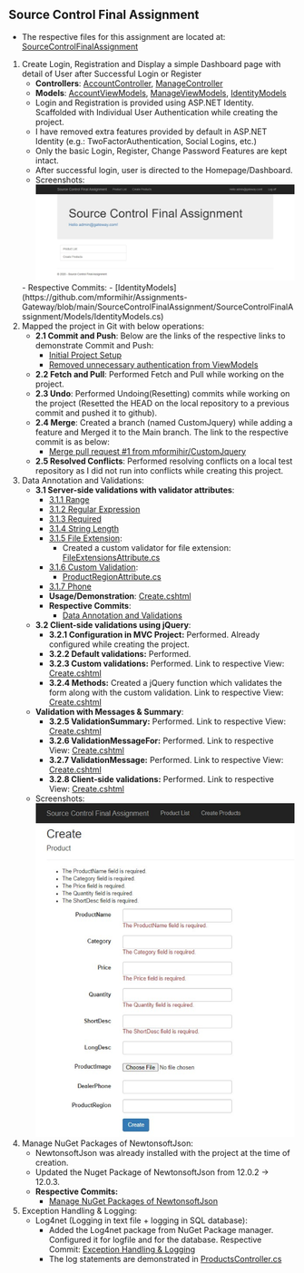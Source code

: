 ## Source Control Final Assignment
- The respective files for this assignment are located at: [SourceControlFinalAssignment](https://github.com/mformihir/Assignments-Gateway/tree/main/SourceControlFinalAssignment)

1) Create Login, Registration and Display a simple Dashboard page with detail of User after Successful Login or Register
   - **Controllers**: [AccountController](https://github.com/mformihir/Assignments-Gateway/blob/main/SourceControlFinalAssignment/SourceControlFinalAssignment/Controllers/AccountController.cs), [ManageController](https://github.com/mformihir/Assignments-Gateway/blob/main/SourceControlFinalAssignment/SourceControlFinalAssignment/Controllers/ManageController.cs)
   - **Models**: [AccountViewModels](https://github.com/mformihir/Assignments-Gateway/blob/main/SourceControlFinalAssignment/SourceControlFinalAssignment/Models/AccountViewModels.cs), [ManageViewModels](https://github.com/mformihir/Assignments-Gateway/blob/main/SourceControlFinalAssignment/SourceControlFinalAssignment/Models/ManageViewModels.cs),
   [IdentityModels](https://github.com/mformihir/Assignments-Gateway/blob/main/SourceControlFinalAssignment/SourceControlFinalAssignment/Models/IdentityModels.cs)
   - Login and Registration is provided using ASP.NET Identity. Scaffolded with Individual User Authentication while creating the project.
   - I have removed extra features provided by default in ASP.NET Identity (e.g.: TwoFactorAuthentication, Social Logins, etc.)
   - Only the basic Login, Register, Change Password Features are kept intact.
   - After successful login, user is directed to the Homepage/Dashboard.
   - Screenshots:
   ![Dashboard](https://github.com/mformihir/Assignments-Gateway/blob/main/SourceControlFinalAssignment/Screenshots/Dashboard.jpg?raw=true)
   </details>
   - Respective Commits: 
     - [IdentityModels](https://github.com/mformihir/Assignments-Gateway/blob/main/SourceControlFinalAssignment/SourceControlFinalAssignment/Models/IdentityModels.cs)
2) Mapped the project in Git with below operations:
   - **2.1 Commit and Push**: Below are the links of the respective links to demonstrate Commit and Push:
     - [Initial Project Setup](https://github.com/mformihir/Assignments-Gateway/commit/0f0cac4bb6eb66724c32b49dfc1a9ebc40f1a836)
     - [Removed unnecessary authentication from ViewModels](https://github.com/mformihir/Assignments-Gateway/commit/82e3f343b15691e083d007b025241f76f9ec5013)
   - **2.2 Fetch and Pull**: Performed Fetch and Pull while working on the project.
   - **2.3 Undo**: Performed Undoing(Resetting) commits while working on the project (Resetted the HEAD on the local repository to a previous commit and pushed it to github).
   - **2.4 Merge**: Created a branch (named CustomJquery) while adding a feature and Merged it to the Main branch. The link to the respective commit is as below:
     - [Merge pull request #1 from mformihir/CustomJquery](https://github.com/mformihir/Assignments-Gateway/commit/86992bf0e97f55ea4189824deaab74208f8f4188)
   - **2.5 Resolved Conflicts**: Performed resolving conflicts on a local test repository as I did not run into conflicts while creating this project.
3) Data Annotation and Validations:
   - **3.1 Server-side validations with validator attributes**: 
     - [3.1.1 Range](https://github.com/mformihir/Assignments-Gateway/blob/e147dc19926bf536068fe518e11e4bd5204466a9/SourceControlFinalAssignment/SourceControlFinalAssignment/Models/Product.cs#L24)
     - [3.1.2 Regular Expression](https://github.com/mformihir/Assignments-Gateway/blob/e147dc19926bf536068fe518e11e4bd5204466a9/SourceControlFinalAssignment/SourceControlFinalAssignment/Models/Product.cs#L18)
     - [3.1.3 Required](https://github.com/mformihir/Assignments-Gateway/blob/e147dc19926bf536068fe518e11e4bd5204466a9/SourceControlFinalAssignment/SourceControlFinalAssignment/Models/Product.cs#L14)
     - [3.1.4 String Length](https://github.com/mformihir/Assignments-Gateway/blob/e147dc19926bf536068fe518e11e4bd5204466a9/SourceControlFinalAssignment/SourceControlFinalAssignment/Models/Product.cs#L28)
     - [3.1.5 File Extension](https://github.com/mformihir/Assignments-Gateway/blob/e147dc19926bf536068fe518e11e4bd5204466a9/SourceControlFinalAssignment/SourceControlFinalAssignment/Models/Product.cs#L38):
       - Created a custom validator for file extension: [FileExtensionsAttribute.cs](https://github.com/mformihir/Assignments-Gateway/blob/main/SourceControlFinalAssignment/SourceControlFinalAssignment/Models/FileExtensionsAttribute.cs)
     - [3.1.6 Custom Validation](https://github.com/mformihir/Assignments-Gateway/blob/e147dc19926bf536068fe518e11e4bd5204466a9/SourceControlFinalAssignment/SourceControlFinalAssignment/Models/Product.cs#L44):
       - [ProductRegionAttribute.cs](https://github.com/mformihir/Assignments-Gateway/blob/main/SourceControlFinalAssignment/SourceControlFinalAssignment/Models/ProductRegionAttribute.cs)
     - [3.1.7 Phone](https://github.com/mformihir/Assignments-Gateway/blob/e147dc19926bf536068fe518e11e4bd5204466a9/SourceControlFinalAssignment/SourceControlFinalAssignment/Models/Product.cs#L41)
     - **Usage/Demonstration**: [Create.cshtml](https://github.com/mformihir/Assignments-Gateway/blob/main/SourceControlFinalAssignment/SourceControlFinalAssignment/Views/Products/Create.cshtml)
     - **Respective Commits**:
       - [Data Annotation and Validations](https://github.com/mformihir/Assignments-Gateway/commit/bc927f0e853e738cb4537108317b25534238c9e9#diff-b0a4b46b8c2733fc2a9d7a442af106ef5e199eb84a57cc68f0bae2ca25b35686)
   - **3.2 Client-side validations using jQuery**:
     - **3.2.1 Configuration in MVC Project:** Performed. Already configured while creating the project.
     - **3.2.2 Default validations:** Performed.
     - **3.2.3 Custom validations:** Performed. Link to respective View: [Create.cshtml](https://github.com/mformihir/Assignments-Gateway/blob/e147dc19926bf536068fe518e11e4bd5204466a9/SourceControlFinalAssignment/SourceControlFinalAssignment/Views/Products/Create.cshtml#L104)
     - **3.2.4 Methods:** Created a jQuery function which validates the form along with the custom validation. Link to respective View: [Create.cshtml](https://github.com/mformihir/Assignments-Gateway/blob/e147dc19926bf536068fe518e11e4bd5204466a9/SourceControlFinalAssignment/SourceControlFinalAssignment/Views/Products/Create.cshtml#L121)
   - **Validation with Messages & Summary**:
     - **3.2.5 ValidationSummary:** Performed. Link to respective View: [Create.cshtml](https://github.com/mformihir/Assignments-Gateway/blob/e147dc19926bf536068fe518e11e4bd5204466a9/SourceControlFinalAssignment/SourceControlFinalAssignment/Views/Products/Create.cshtml#L17)
     - **3.2.6 ValidationMessageFor:** Performed. Link to respective View: [Create.cshtml](https://github.com/mformihir/Assignments-Gateway/blob/e147dc19926bf536068fe518e11e4bd5204466a9/SourceControlFinalAssignment/SourceControlFinalAssignment/Views/Products/Create.cshtml#L30)
     - **3.2.7 ValidationMessage:** Performed. Link to respective View: [Create.cshtml](https://github.com/mformihir/Assignments-Gateway/blob/e147dc19926bf536068fe518e11e4bd5204466a9/SourceControlFinalAssignment/SourceControlFinalAssignment/Views/Products/Create.cshtml#L22)
     - **3.2.8 Client-side validations:** Performed. Link to respective View: [Create.cshtml](https://github.com/mformihir/Assignments-Gateway/blob/e147dc19926bf536068fe518e11e4bd5204466a9/SourceControlFinalAssignment/SourceControlFinalAssignment/Views/Products/Create.cshtml)
   - Screenshots: ![ProductForm](https://github.com/mformihir/Assignments-Gateway/blob/main/SourceControlFinalAssignment/Screenshots/ProductForm.jpg?raw=true)
  1) Manage NuGet Packages of NewtonsoftJson:
     - NewtonsoftJson was already installed with the project at the time of creation.
     - Updated the Nuget Package of NewtonsoftJson from 12.0.2 -> 12.0.3.
     - **Respective Commits:**
       - [Manage NuGet Packages of NewtonsoftJson](https://github.com/mformihir/Assignments-Gateway/commit/d5430105d79f71b9a7df85089118c408f6360909)
  2) Exception Handling & Logging:
     - Log4net (Logging in text file + logging in SQL database):
       - Added the Log4net package from NuGet Package manager. Configured it for logfile and for the database. Respective Commit: [Exception Handling & Logging](https://github.com/mformihir/Assignments-Gateway/commit/db106eab0623a19bb38094ecd681aa986e5b6fb1)
       - The log statements are demonstrated in [ProductsController.cs](https://github.com/mformihir/Assignments-Gateway/blob/db106eab0623a19bb38094ecd681aa986e5b6fb1/SourceControlFinalAssignment/SourceControlFinalAssignment/Controllers/ProductsController.cs#L19)